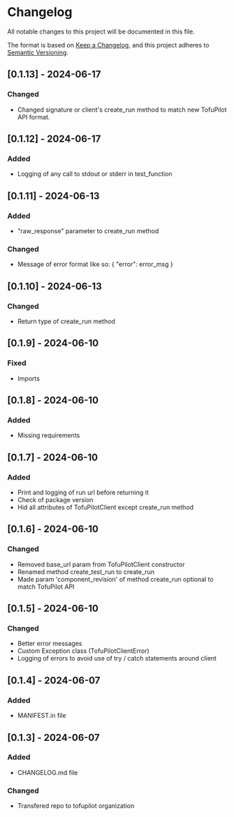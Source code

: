# Changelog

All notable changes to this project will be documented in this file.

The format is based on [Keep a Changelog](https://keepachangelog.com/en/1.1.0/),
and this project adheres to [Semantic Versioning](https://semver.org/spec/v2.0.0.html).

## [0.1.13] - 2024-06-17

### Changed

- Changed signature or client's create_run method to match new TofuPilot API format.

## [0.1.12] - 2024-06-17

### Added

- Logging of any call to stdout or stderr in test_function

## [0.1.11] - 2024-06-13

### Added

- "raw_response" parameter to create_run method

### Changed

- Message of error format like so: { "error": error_msg }

## [0.1.10] - 2024-06-13

### Changed

- Return type of create_run method

## [0.1.9] - 2024-06-10

### Fixed

- Imports

## [0.1.8] - 2024-06-10

### Added

- Missing requirements

## [0.1.7] - 2024-06-10

### Added

- Print and logging of run url before returning it
- Check of package version
- Hid all attributes of TofuPilotClient except create_run method

## [0.1.6] - 2024-06-10

### Changed

- Removed base_url param from TofuPilotClient constructor
- Renamed method create_test_run to create_run
- Made param 'component_revision' of method create_run optional to match TofuPilot API

## [0.1.5] - 2024-06-10

### Changed

- Better error messages
- Custom Exception class (TofuPilotClientError)
- Logging of errors to avoid use of try / catch statements around client

## [0.1.4] - 2024-06-07

### Added

- MANIFEST.in file

## [0.1.3] - 2024-06-07

### Added

- CHANGELOG.md file

### Changed

- Transfered repo to tofupilot organization
